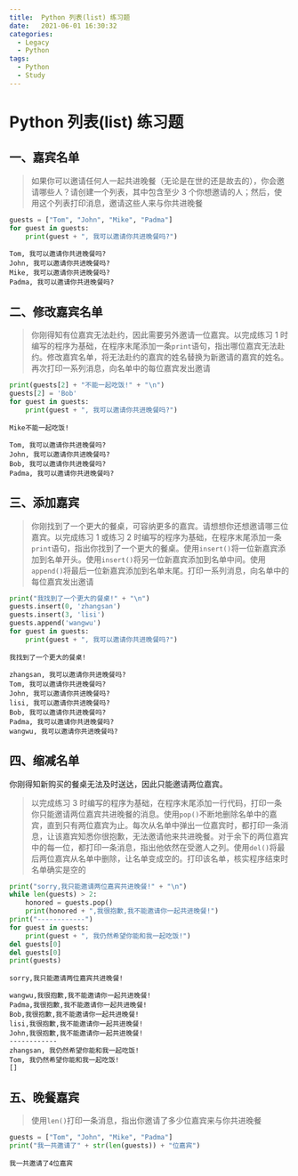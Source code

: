 ```yaml
---
title:  Python 列表(list) 练习题
date:   2021-06-01 16:30:32
categories:
  - Legacy
  - Python
tags:
  - Python
  - Study
---
```


# Python 列表(list) 练习题
## 一、嘉宾名单

> 如果你可以邀请任何人一起共进晚餐（无论是在世的还是故去的），你会邀请哪些人？请创建一个列表，其中包含至少 3 个你想邀请的人；然后，使用这个列表打印消息，邀请这些人来与你共进晚餐

```python
guests = ["Tom", "John", "Mike", "Padma"]
for guest in guests:
    print(guest + ", 我可以邀请你共进晚餐吗?")
```

```shell 
Tom, 我可以邀请你共进晚餐吗?
John, 我可以邀请你共进晚餐吗?
Mike, 我可以邀请你共进晚餐吗?
Padma, 我可以邀请你共进晚餐吗?
```

## 二、修改嘉宾名单
> 你刚得知有位嘉宾无法赴约，因此需要另外邀请一位嘉宾。以完成练习 1 时编写的程序为基础，在程序末尾添加一条`print`语句，指出哪位嘉宾无法赴约。修改嘉宾名单，将无法赴约的嘉宾的姓名替换为新邀请的嘉宾的姓名。再次打印一系列消息，向名单中的每位嘉宾发出邀请

```python
print(guests[2] + "不能一起吃饭!" + "\n")
guests[2] = 'Bob'
for guest in guests:
    print(guest + ", 我可以邀请你共进晚餐吗?")
```

```shell
Mike不能一起吃饭!

Tom, 我可以邀请你共进晚餐吗?
John, 我可以邀请你共进晚餐吗?
Bob, 我可以邀请你共进晚餐吗?
Padma, 我可以邀请你共进晚餐吗?
```

## 三、添加嘉宾
> 你刚找到了一个更大的餐桌，可容纳更多的嘉宾。请想想你还想邀请哪三位嘉宾。以完成练习 1 或练习 2 时编写的程序为基础，在程序末尾添加一条`print`语句，指出你找到了一个更大的餐桌。使用`insert()`将一位新嘉宾添加到名单开头。使用`insert()`将另一位新嘉宾添加到名单中间。使用`append()`将最后一位新嘉宾添加到名单末尾。打印一系列消息，向名单中的每位嘉宾发出邀请

```python
print("我找到了一个更大的餐桌!" + "\n")
guests.insert(0, 'zhangsan')
guests.insert(3, 'lisi')
guests.append('wangwu')
for guest in guests:
    print(guest + ", 我可以邀请你共进晚餐吗?")
```

```shell
我找到了一个更大的餐桌!

zhangsan, 我可以邀请你共进晚餐吗?
Tom, 我可以邀请你共进晚餐吗?
John, 我可以邀请你共进晚餐吗?
lisi, 我可以邀请你共进晚餐吗?
Bob, 我可以邀请你共进晚餐吗?
Padma, 我可以邀请你共进晚餐吗?
wangwu, 我可以邀请你共进晚餐吗?
```

## 四、缩减名单
你刚得知新购买的餐桌无法及时送达，因此只能邀请两位嘉宾。
> 以完成练习 3 时编写的程序为基础，在程序末尾添加一行代码，打印一条你只能邀请两位嘉宾共进晚餐的消息。使用`pop()`不断地删除名单中的嘉宾，直到只有两位嘉宾为止。每次从名单中弹出一位嘉宾时，都打印一条消息，让该嘉宾知悉你很抱歉，无法邀请他来共进晚餐。对于余下的两位嘉宾中的每一位，都打印一条消息，指出他依然在受邀人之列。使用`del()`将最后两位嘉宾从名单中删除，让名单变成空的。打印该名单，核实程序结束时名单确实是空的

```python
print("sorry,我只能邀请两位嘉宾共进晚餐!" + "\n")
while len(guests) > 2:
    honored = guests.pop()
    print(honored + ",我很抱歉,我不能邀请你一起共进晚餐!")
print("------------")
for guest in guests:
    print(guest + ", 我仍然希望你能和我一起吃饭!")
del guests[0]
del guests[0]
print(guests)
```

```shell
sorry,我只能邀请两位嘉宾共进晚餐!

wangwu,我很抱歉,我不能邀请你一起共进晚餐!
Padma,我很抱歉,我不能邀请你一起共进晚餐!
Bob,我很抱歉,我不能邀请你一起共进晚餐!
lisi,我很抱歉,我不能邀请你一起共进晚餐!
John,我很抱歉,我不能邀请你一起共进晚餐!
------------
zhangsan, 我仍然希望你能和我一起吃饭!
Tom, 我仍然希望你能和我一起吃饭!
[]
```

## 五、晚餐嘉宾
> 使用`len()`打印一条消息，指出你邀请了多少位嘉宾来与你共进晚餐

```python
guests = ["Tom", "John", "Mike", "Padma"]
print("我一共邀请了" + str(len(guests)) + "位嘉宾")
```

```shell
我一共邀请了4位嘉宾
```